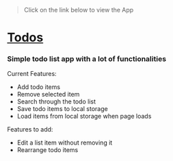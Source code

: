 > Click on the link below to view the App

# [Todos](https://dehanz13.github.io/vanilla-js-projects/todos)
### Simple todo list app with a lot of functionalities

Current Features:
* Add todo items
* Remove selected item
* Search through the todo list
* Save todo items to local storage
* Load items from local storage when page loads

Features to add:
* Edit a list item without removing it
* Rearrange todo items
